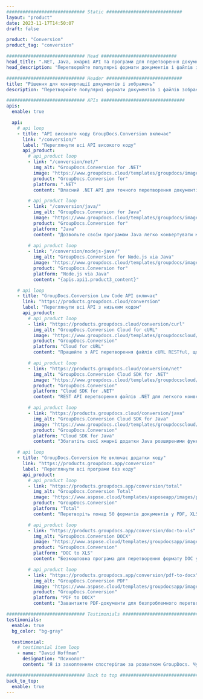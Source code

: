 ```yaml
---
############################# Static ############################
layout: "product"
date: 2023-11-17T14:50:07
draft: false

product: "Conversion"
product_tag: "conversion"

############################# Head ############################
head_title: ".NET, Java, хмарні API та програми для перетворення документів від GroupDocs"
head_description: "Перетворюйте популярні формати документів і файлів зображень на будь-якій платформі за допомогою програм і рішень на основі API."

############################# Header ############################
title: "Рішення для конвертації документів і зображень"
description: "Перетворюйте популярні формати документів і файлів зображень на будь-якій платформі за допомогою програм і рішень на основі API."

############################# APIs ###############################
apis:
  enable: true

  api:
    # api loop
    - title: "API високого коду GroupDocs.Conversion включає"
      link: "/conversion/"
      label: "Переглянути всі API високого коду"
      api_product:
        # api_product loop
        - link: "/conversion/net/"
          img_alt: "GroupDocs.Conversion for .NET"
          image: "https://www.groupdocs.cloud/templates/groupdocs/images/product-logos/groupdocs-conversion-net.png"
          product: "GroupDocs.Conversion for"
          platform: ".NET"
          content: "Власний .NET API для точного перетворення документів і форматів файлів зображень у будь-які типи програм .NET. Підтримує додавання водяних знаків під час перетворення."

        # api_product loop
        - link: "/conversion/java/"
          img_alt: "GroupDocs.Conversion for Java"
          image: "https://www.groupdocs.cloud/templates/groupdocs/images/product-logos/groupdocs-conversion-java.png"
          product: "GroupDocs.Conversion for"
          platform: "Java"
          content: "Дозвольте своїм програмам Java легко конвертувати між усіма галузевими стандартними форматами документів, включаючи Microsoft Office, PDF, HTML, зображення та багато інших."
          
        # api_product loop
        - link: "/conversion/nodejs-java/"
          img_alt: "GroupDocs.Conversion for Node.js via Java"
          image: "https://www.groupdocs.cloud/templates/groupdocs/images/product-logos/groupdocs-conversion-nodejs-java.png"
          product: "GroupDocs.Conversion for"
          platform: "Node.js via Java"
          content: "{apis.api1.product3_content}"

    # api loop
    - title: "GroupDocs.Conversion Low Code API включає"
      link: "https://products.groupdocs.cloud/conversion"
      label: "Переглянути всі API з низьким кодом"
      api_product:
        # api_product loop
        - link: "https://products.groupdocs.cloud/conversion/curl"
          img_alt: "GroupDocs.Conversion Cloud for cURL"
          image: "https://www.groupdocs.cloud/templates/groupdocscloud/images/sdk/272x272/groupdocs_conversion-for-curl.png"
          product: "GroupDocs.Conversion"
          platform: "Cloud for cURL"
          content: "Працюйте з API перетворення файлів cURL RESTful, щоб легко конвертувати Microsoft Office, PDF, електронну пошту, Project, HTML та інші поширені формати файлів у ваших програмах."

        # api_product loop
        - link: "https://products.groupdocs.cloud/conversion/net"
          img_alt: "GroupDocs.Conversion Cloud SDK for .NET"
          image: "https://www.groupdocs.cloud/templates/groupdocscloud/images/sdk/272x272/groupdocs_conversion-for-net.png"
          product: "GroupDocs.Conversion"
          platform: "Cloud SDK for .NET"
          content: "REST API перетворення файлів .NET для легкого конвертування Microsoft Office, PDF, електронної пошти, Project, HTML та інших поширених форматів файлів на будь-якій платформі за допомогою Cloud SDK."

        # api_product loop
        - link: "https://products.groupdocs.cloud/conversion/java"
          img_alt: "GroupDocs.Conversion Cloud SDK for Java"
          image: "https://www.groupdocs.cloud/templates/groupdocscloud/images/sdk/272x272/groupdocs_conversion-for-java.png"
          product: "GroupDocs.Conversion"
          platform: "Cloud SDK for Java"
          content: "Збагатіть свої хмарні додатки Java розширеними функціями перетворення документів на будь-якій платформі, яка підтримує REST API."

    # api loop
    - title: "GroupDocs.Conversion Не включає додатки коду"
      link: "https://products.groupdocs.app/conversion"
      label: "Переглянути всі програми без коду"
      api_product:
        # api_product loop
        - link: "https://products.groupdocs.app/conversion/total"
          img_alt: "GroupDocs.Conversion Total"
          image: "https://www.aspose.cloud/templates/asposeapp/images/products/logo/aspose_conversion-app.png"
          product: "GroupDocs.Conversion"
          platform: "Total"
          content: "Перетворіть понад 50 форматів документів у PDF, XLSX, DOCX, XPS, HTML тощо."

        # api_product loop
        - link: "https://products.groupdocs.app/conversion/doc-to-xls"
          img_alt: "GroupDocs.Conversion DOCX"
          image: "https://www.aspose.cloud/templates/groupdocsapp/images/products/logo/groupdocs_words-app.png"
          product: "GroupDocs.Conversion"
          platform: "DOC to XLS"
          content: "Безкоштовна програма для перетворення формату DOC у формат XLS із будь-якого веб-браузера."

        # api_product loop
        - link: "https://products.groupdocs.app/conversion/pdf-to-docx"
          img_alt: "GroupDocs.Conversion PDF"
          image: "https://www.aspose.cloud/templates/groupdocsapp/images/products/logo/groupdocs_pdf-app.png"
          product: "GroupDocs.Conversion"
          platform: "PDF to DOCX"
          content: "Завантажте PDF-документи для безпроблемного перетворення у формат Word (DOCX)."

############################# Testimonials ###############################
testimonials:
  enable: true
  bg_color: "bg-gray"

  testimonial:
    # testimonial item loop
    - name: "David Hoffman"
      designation: "Психолог"
      content: "Я із захопленням спостерігаю за розвитком GroupDocs. Чуйність вашої всієї команди дуже допомогла мені, коли я розмовляю з кимось у GroupDocs, я можу гарантувати, що хтось слухає та сприяє тому, щоб усе відбувалося."

############################# Back to top ###############################
back_to_top:
  enable: true
---
```

